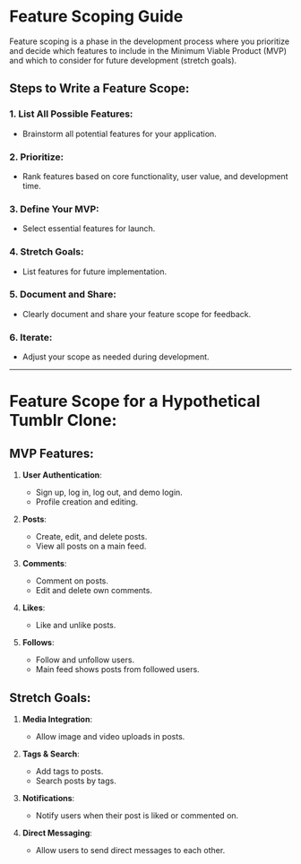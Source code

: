 # Feature Scoping Guide

Feature scoping is a phase in the development process where you prioritize and decide which features to include in the Minimum Viable Product (MVP) and which to consider for future development (stretch goals).

## Steps to Write a Feature Scope:

### 1. **List All Possible Features**:
   - Brainstorm all potential features for your application.

### 2. **Prioritize**:
   - Rank features based on core functionality, user value, and development time.

### 3. **Define Your MVP**:
   - Select essential features for launch.

### 4. **Stretch Goals**:
   - List features for future implementation.

### 5. **Document and Share**:
   - Clearly document and share your feature scope for feedback.

### 6. **Iterate**:
   - Adjust your scope as needed during development.

---

# Feature Scope for a Hypothetical Tumblr Clone:

## MVP Features:

1. **User Authentication**:
   - Sign up, log in, log out, and demo login.
   - Profile creation and editing.

2. **Posts**:
   - Create, edit, and delete posts.
   - View all posts on a main feed.

3. **Comments**:
   - Comment on posts.
   - Edit and delete own comments.

4. **Likes**:
   - Like and unlike posts.

5. **Follows**:
   - Follow and unfollow users.
   - Main feed shows posts from followed users.

## Stretch Goals:

1. **Media Integration**:
   - Allow image and video uploads in posts.

2. **Tags & Search**:
   - Add tags to posts.
   - Search posts by tags.

3. **Notifications**:
   - Notify users when their post is liked or commented on.

4. **Direct Messaging**:
   - Allow users to send direct messages to each other.
